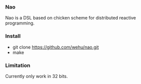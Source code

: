### Nao

Nao is a DSL based on chicken scheme for distributed reactive programming.

### Install

* git clone https://github.com/wehu/nao.git
* make

### Limitation

Currently only work in 32 bits.
